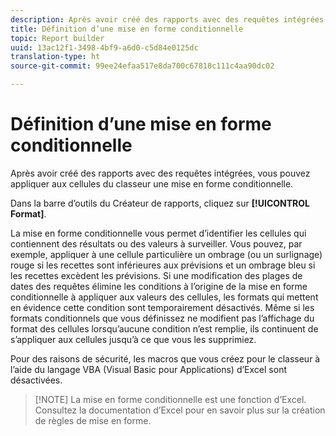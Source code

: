 ```yaml
---
description: Après avoir créé des rapports avec des requêtes intégrées, vous pouvez appliquer aux cellules du classeur une mise en forme conditionnelle.
title: Définition d’une mise en forme conditionnelle
topic: Report builder
uuid: 13ac12f1-3498-4bf9-a6d0-c5d84e0125dc
translation-type: ht
source-git-commit: 99ee24efaa517e8da700c67818c111c4aa90dc02

---
```



# Définition d’une mise en forme conditionnelle

Après avoir créé des rapports avec des requêtes intégrées, vous pouvez appliquer aux cellules du classeur une mise en forme conditionnelle.

Dans la barre d’outils du Créateur de rapports, cliquez sur **[!UICONTROL Format]**.

La mise en forme conditionnelle vous permet d’identifier les cellules qui contiennent des résultats ou des valeurs à surveiller. Vous pouvez, par exemple, appliquer à une cellule particulière un ombrage (ou un surlignage) rouge si les recettes sont inférieures aux prévisions et un ombrage bleu si les recettes excèdent les prévisions. Si une modification des plages de dates des requêtes élimine les conditions à l’origine de la mise en forme conditionnelle à appliquer aux valeurs des cellules, les formats qui mettent en évidence cette condition sont temporairement désactivés. Même si les formats conditionnels que vous définissez ne modifient pas l’affichage du format des cellules lorsqu’aucune condition n’est remplie, ils continuent de s’appliquer aux cellules jusqu’à ce que vous les supprimiez.

Pour des raisons de sécurité, les macros que vous créez pour le classeur à l’aide du langage VBA (Visual Basic pour Applications) d’Excel sont désactivées.

> [!NOTE] La mise en forme conditionnelle est une fonction d’Excel. Consultez la documentation d’Excel pour en savoir plus sur la création de règles de mise en forme.

